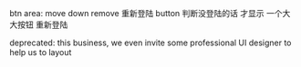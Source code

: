 
btn area:
    move down
    remove 重新登陆 button
        判断没登陆的话 才显示 一个大大按钮 重新登陆

deprecated: this business, we even invite some professional UI designer to help us to layout
